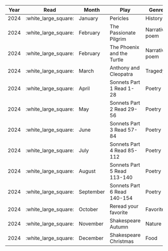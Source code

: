 | Year | Read                   | Month     | Play                        | Genre          | Watch                  | BE\_RecMovie                                                                                                                           |
| ---- | ---------------------- | --------- | --------------------------- | -------------- | ---------------------- | -------------------------------------------------------------------------------------------------------------------------------------- |
| 2024 | :white\_large\_square: | January   | Pericles                    | History        | :white\_large\_square: | Watch the 1984 BBC version.                                                                                                            |
| 2024 | :white\_large\_square: | February  | The Passionate Pilgrim      | Narrative poem | :white\_large\_square: | No movie reccomendation from BE                                                                                                        |
| 2024 | :white\_large\_square: | February  | The Phoenix and the Turtle  | Narrative poem | :white\_large\_square: | No movie reccomendation from BE                                                                                                        |
| 2024 | :white\_large\_square: | March     | Anthony and Cleopatra       | Tragedy        | :white\_large\_square: | Watch the 1972 version directed by and starring Charlton Heston.                                                                       |
| 2024 | :white\_large\_square: | April     | Sonnets Part 1 Read 1-28    | Poetry         | :white\_large\_square: | Listen to Sir Patrick Stewart: https://www.smithsonianmag.com/smart-news/hear-daily-shakespeare-sonnets-sir-patrick-stewart-180974616/ |
| 2024 | :white\_large\_square: | May       | Sonnets Part 2 Read 29-56   | Poetry         | :white\_large\_square: | Listen to Sir Patrick Stewart: https://www.smithsonianmag.com/smart-news/hear-daily-shakespeare-sonnets-sir-patrick-stewart-180974616/ |
| 2024 | :white\_large\_square: | June      | Sonnets Part 3 Read 57-84   | Poetry         | :white\_large\_square: | Listen to Sir Patrick Stewart: https://www.smithsonianmag.com/smart-news/hear-daily-shakespeare-sonnets-sir-patrick-stewart-180974616/ |
| 2024 | :white\_large\_square: | July      | Sonnets Part 4 Read 85-112  | Poetry         | :white\_large\_square: | Listen to Sir Patrick Stewart: https://www.smithsonianmag.com/smart-news/hear-daily-shakespeare-sonnets-sir-patrick-stewart-180974616/ |
| 2024 | :white\_large\_square: | August    | Sonnets Part 5 Read 113-140 | Poetry         | :white\_large\_square: | Listen to Sir Patrick Stewart: https://www.smithsonianmag.com/smart-news/hear-daily-shakespeare-sonnets-sir-patrick-stewart-180974616/ |
| 2024 | :white\_large\_square: | September | Sonnets Part 6 Read 140-154 | Poetry         | :white\_large\_square: | Listen to Sir Patrick Stewart: https://www.smithsonianmag.com/smart-news/hear-daily-shakespeare-sonnets-sir-patrick-stewart-180974616/ |
| 2024 | :white\_large\_square: | October   | Reread your favorite        | Favorite       | :white\_large\_square: | [https://www.reducedshakespeare.com/](https://www.reducedshakespeare.com/)                                                             |
| 2024 | :white\_large\_square: | November  | Shakespeare Autumn          | Nature         | :white\_large\_square: | [https://twitter.com/folgerlibrary/status/1440789320353259527](https://twitter.com/folgerlibrary/status/1440789320353259527)           |
| 2024 | :white\_large\_square: | December  | Shakespeare Christmas       | Food           | :white\_large\_square: | [https://www.folger.edu/events/a-medieval-christmas](https://www.folger.edu/events/a-medieval-christmas)                               |
